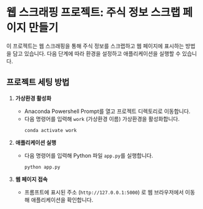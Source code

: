 # 웹 스크래핑 프로젝트: 주식 정보 스크랩 페이지 만들기

이 프로젝트는 웹 스크래핑을 통해 주식 정보를 스크랩하고 웹 페이지에 표시하는 방법을 담고 있습니다. 다음 단계에 따라 환경을 설정하고 애플리케이션을 실행할 수 있습니다.

## 프로젝트 세팅 방법
1. **가상환경 활성화**
   - Anaconda Powershell Prompt를 열고 프로젝트 디렉토리로 이동합니다.
   - 다음 명령어를 입력해 `work` (가상환경 이름) 가상환경을 활성화합니다.
     ```
     conda activate work
     ```

2. **애플리케이션 실행**
   - 다음 명령어를 입력해 Python 파일 `app.py`를 실행합니다.
     ```
     python app.py
     ```

3. **웹 페이지 접속**
   - 프롬프트에 표시된 주소 (`http://127.0.0.1:5000`) 로 웹 브라우저에서 이동해 애플리케이션을 확인합니다.